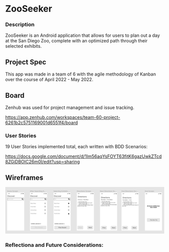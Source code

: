 # ZooSeeker

### Description
ZooSeeker is an Android application that allows for users to plan out a day at the San Diego Zoo, complete with an optimized path through their selected exhibits.

## Project Spec

This app was made in a team of 6 with the agile methodology of Kanban over the course of April 2022 - May 2022.

## Board
Zenhub was used for project management and issue tracking. 

https://app.zenhub.com/workspaces/team-60-project-6261b2c5751169001d6551f4/board

### User Stories 

19 User Stories implemented total, each written with BDD Scenarios:

https://docs.google.com/document/d/1Im56aqYsFOYT63fitK6gazUwkZTcd8ZGiDBOlC26m0I/edit?usp=sharing

## Wireframes
<img src="zooseekerwf.png" width=800>

### Reflectiona and Future Considerations:

